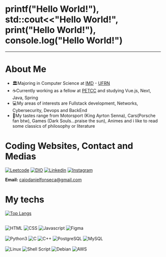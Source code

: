 # printf("Hello World!"), std::cout<<"Hello World!", print("Hello World!"), console.log("Hello World!")
---
# About Me 
- 🏛️Majoring in Computer Science at [IMD](https://www.metropoledigital.ufrn.br/portal/) - [UFRN](https://www.ufrn.br)
- ☕Currently working as a fellow at [PETCC](petcc.dimap.ufrn.br) and studying Vue.js, Next, Java, Spring 
- 💻My areas of interests are Fullstack development, Networks, Cybersecurity, Devops and BackEnd
- 🔆My tastes range from Motorsport (King Ayrton Senna), Cars(Porsche fan btw), Games (Dark Souls...praise the sun), Animes and i like to read some classics of philosophy or literature

# Coding Websites, Contact and Medias
[![Leetcode](https://img.shields.io/badge/-LeetCode-FFA116?style=for-the-badge&logo=LeetCode&logoColor=black)](https://leetcode.com/Kaka777/)
[![DIO](https://img.shields.io/website?label=DIOCOURSES&style=for-the-badge&url=https://DIO/)](https://web.dio.me/users/caiodanielfonseca?tab=skills)
[![Linkedin](https://img.shields.io/badge/LinkedIn-0077B5?style=for-the-badge&logo=linkedin&logoColor=white)](https://www.linkedin.com/in/caio-daniel-1b8951269/)
[![Instagram](https://img.shields.io/badge/Instagram-E4405F?style=for-the-badge&logo=instagram&logoColor=white)](https://www.instagram.com/caio_kaka_/?next=%2F)

**Email:** caiodanielfonseca@gmail.com

# My techs
[![Top Langs](https://github-readme-stats.vercel.app/api/top-langs/?username=Caio2a7&layout=compact)](https://github.com/Caio2a7/github-readme-stats)

<div style="display: inline_block, alling-items: center"><br/>
    <img alt="HTML" src="https://img.shields.io/badge/HTML5-E34F26?style=for-the-badge&logo=html5&logoColor=white">
    <img alt="CSS" src="https://img.shields.io/badge/CSS3-1572B6?style=for-the-badge&logo=css3&logoColor=white">
    <img alt="Javascript" src="https://img.shields.io/badge/JavaScript-F7DF1E?style=for-the-badge&logo=javascript&logoColor=black">
    <img alt="Figma" src="https://img.shields.io/badge/Figma-F24E1E?style=for-the-badge&logo=figma&logoColor=white">
</div>
<div style="display: inline_block, alling-items: center"><br/>
    <img alt="Python3" src="https://img.shields.io/badge/Python-14354C?style=for-the-badge&logo=python&logoColor=white">
    <img alt="C" src="https://img.shields.io/badge/C-00599C?style=for-the-badge&logo=c&logoColor=white">
    <img alt="C++" src="https://img.shields.io/badge/C%2B%2B-00599C?style=for-the-badge&logo=c%2B%2B&logoColor=white">
    <img alt="PostgreSQL" src="https://img.shields.io/badge/PostgreSQL-316192?style=for-the-badge&logo=postgresql&logoColor=white">
    <img alt="MySQL" src="https://img.shields.io/badge/MySQL-005C84?style=for-the-badge&logo=mysql&logoColor=white">
</div>
<div style="display: inline-block, alling-items: center"><br/>
    <img alt="Linux" src="https://img.shields.io/badge/Linux-FCC624?style=for-the-badge&logo=linux&logoColor=black">
    <img alt="Shell Script"src="https://img.shields.io/badge/Shell_Script-121011?style=for-the-badge&logo=gnu-bash&logoColor=white">
    <img alt="Debian"src="https://img.shields.io/badge/Debian-A81D33?style=for-the-badge&logo=debian&logoColor=white">
    <img alt="AWS"src="https://img.shields.io/badge/Amazon_AWS-232F3E?style=for-the-badge&logo=amazon-aws&logoColor=white">
</div>
